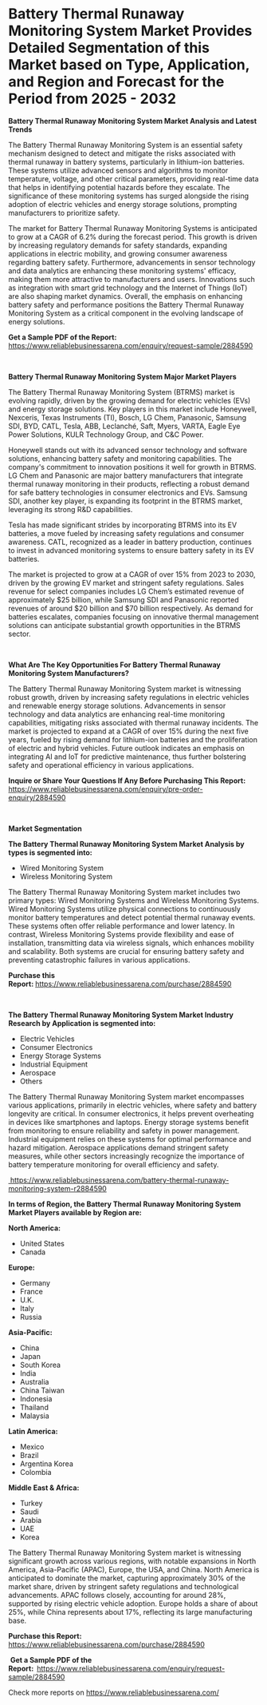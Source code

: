 <p><h1>Battery Thermal Runaway Monitoring System Market Provides Detailed Segmentation of this Market based on Type, Application, and Region and Forecast for the Period from 2025 - 2032</h1></p><p><strong>Battery Thermal Runaway Monitoring System Market Analysis and Latest Trends</strong></p>
<p><p>The Battery Thermal Runaway Monitoring System is an essential safety mechanism designed to detect and mitigate the risks associated with thermal runaway in battery systems, particularly in lithium-ion batteries. These systems utilize advanced sensors and algorithms to monitor temperature, voltage, and other critical parameters, providing real-time data that helps in identifying potential hazards before they escalate. The significance of these monitoring systems has surged alongside the rising adoption of electric vehicles and energy storage solutions, prompting manufacturers to prioritize safety.</p><p>The market for Battery Thermal Runaway Monitoring Systems is anticipated to grow at a CAGR of 6.2% during the forecast period. This growth is driven by increasing regulatory demands for safety standards, expanding applications in electric mobility, and growing consumer awareness regarding battery safety. Furthermore, advancements in sensor technology and data analytics are enhancing these monitoring systems' efficacy, making them more attractive to manufacturers and users. Innovations such as integration with smart grid technology and the Internet of Things (IoT) are also shaping market dynamics. Overall, the emphasis on enhancing battery safety and performance positions the Battery Thermal Runaway Monitoring System as a critical component in the evolving landscape of energy solutions.</p></p>
<p><strong>Get a Sample PDF of the Report:&nbsp;</strong> <a href="https://www.reliablebusinessarena.com/enquiry/request-sample/2884590?utm_campaign=2515&utm_medium=2&utm_source=Github&utm_content=ia&utm_term=13032025&utm_id=battery-thermal-runaway-monitoring-system">https://www.reliablebusinessarena.com/enquiry/request-sample/2884590</a></p>
<p>&nbsp;</p>
<p><strong>Battery Thermal Runaway Monitoring System Major Market Players</strong></p>
<p><p>The Battery Thermal Runaway Monitoring System (BTRMS) market is evolving rapidly, driven by the growing demand for electric vehicles (EVs) and energy storage solutions. Key players in this market include Honeywell, Nexceris, Texas Instruments (TI), Bosch, LG Chem, Panasonic, Samsung SDI, BYD, CATL, Tesla, ABB, Leclanché, Saft, Myers, VARTA, Eagle Eye Power Solutions, KULR Technology Group, and C&C Power.</p><p>Honeywell stands out with its advanced sensor technology and software solutions, enhancing battery safety and monitoring capabilities. The company's commitment to innovation positions it well for growth in BTRMS. LG Chem and Panasonic are major battery manufacturers that integrate thermal runaway monitoring in their products, reflecting a robust demand for safe battery technologies in consumer electronics and EVs. Samsung SDI, another key player, is expanding its footprint in the BTRMS market, leveraging its strong R&D capabilities.</p><p>Tesla has made significant strides by incorporating BTRMS into its EV batteries, a move fueled by increasing safety regulations and consumer awareness. CATL, recognized as a leader in battery production, continues to invest in advanced monitoring systems to ensure battery safety in its EV batteries.</p><p>The market is projected to grow at a CAGR of over 15% from 2023 to 2030, driven by the growing EV market and stringent safety regulations. Sales revenue for select companies includes LG Chem’s estimated revenue of approximately $25 billion, while Samsung SDI and Panasonic reported revenues of around $20 billion and $70 billion respectively. As demand for batteries escalates, companies focusing on innovative thermal management solutions can anticipate substantial growth opportunities in the BTRMS sector.</p></p>
<p>&nbsp;</p>
<p><strong>What Are The Key Opportunities For Battery Thermal Runaway Monitoring System Manufacturers?</strong></p>
<p><p>The Battery Thermal Runaway Monitoring System market is witnessing robust growth, driven by increasing safety regulations in electric vehicles and renewable energy storage solutions. Advancements in sensor technology and data analytics are enhancing real-time monitoring capabilities, mitigating risks associated with thermal runaway incidents. The market is projected to expand at a CAGR of over 15% during the next five years, fueled by rising demand for lithium-ion batteries and the proliferation of electric and hybrid vehicles. Future outlook indicates an emphasis on integrating AI and IoT for predictive maintenance, thus further bolstering safety and operational efficiency in various applications.</p></p>
<p><strong>Inquire or Share Your Questions If Any Before Purchasing This Report:</strong> <a href="https://www.reliablebusinessarena.com/enquiry/pre-order-enquiry/2884590?utm_campaign=2515&utm_medium=2&utm_source=Github&utm_content=ia&utm_term=13032025&utm_id=battery-thermal-runaway-monitoring-system">https://www.reliablebusinessarena.com/enquiry/pre-order-enquiry/2884590</a></p>
<p>&nbsp;</p>
<p><strong>Market Segmentation</strong></p>
<p><strong>The Battery Thermal Runaway Monitoring System Market Analysis by types is segmented into:</strong></p>
<p><ul><li>Wired Monitoring System</li><li>Wireless Monitoring System</li></ul></p>
<p><p>The Battery Thermal Runaway Monitoring System market includes two primary types: Wired Monitoring Systems and Wireless Monitoring Systems. Wired Monitoring Systems utilize physical connections to continuously monitor battery temperatures and detect potential thermal runaway events. These systems often offer reliable performance and lower latency. In contrast, Wireless Monitoring Systems provide flexibility and ease of installation, transmitting data via wireless signals, which enhances mobility and scalability. Both systems are crucial for ensuring battery safety and preventing catastrophic failures in various applications.</p></p>
<p><strong>Purchase this Report:&nbsp;</strong><a href="https://www.reliablebusinessarena.com/purchase/2884590?utm_campaign=2515&utm_medium=2&utm_source=Github&utm_content=ia&utm_term=13032025&utm_id=battery-thermal-runaway-monitoring-system">https://www.reliablebusinessarena.com/purchase/2884590</a></p>
<p>&nbsp;</p>
<p><strong>The Battery Thermal Runaway Monitoring System Market Industry Research by Application is segmented into:</strong></p>
<p><ul><li>Electric Vehicles</li><li>Consumer Electronics</li><li>Energy Storage Systems</li><li>Industrial Equipment</li><li>Aerospace</li><li>Others</li></ul></p>
<p><p>The Battery Thermal Runaway Monitoring System market encompasses various applications, primarily in electric vehicles, where safety and battery longevity are critical. In consumer electronics, it helps prevent overheating in devices like smartphones and laptops. Energy storage systems benefit from monitoring to ensure reliability and safety in power management. Industrial equipment relies on these systems for optimal performance and hazard mitigation. Aerospace applications demand stringent safety measures, while other sectors increasingly recognize the importance of battery temperature monitoring for overall efficiency and safety.</p></p>
<p><a href="https://www.reliablebusinessarena.com/battery-thermal-runaway-monitoring-system-r2884590?utm_campaign=2515&utm_medium=2&utm_source=Github&utm_content=ia&utm_term=13032025&utm_id=battery-thermal-runaway-monitoring-system">&nbsp;https://www.reliablebusinessarena.com/battery-thermal-runaway-monitoring-system-r2884590</a></p>
<p><strong>In terms of Region, the Battery Thermal Runaway Monitoring System Market Players available by Region are:</strong></p>
<p>
    <p> <strong> North America: </strong>
        <ul>
            <li>United States</li>
            <li>Canada</li>
        </ul>
        </p> 
    <p> <strong> Europe: </strong>
        <ul>
            <li>Germany</li>
            <li>France</li>
            <li>U.K.</li>
            <li>Italy</li>
            <li>Russia</li>
        </ul>
        </p> 
    <p> <strong> Asia-Pacific: </strong>
        <ul>
            <li>China</li>
            <li>Japan</li>
            <li>South Korea</li>
            <li>India</li>
            <li>Australia</li>
            <li>China Taiwan</li>
            <li>Indonesia</li>
            <li>Thailand</li>
            <li>Malaysia</li>
        </ul>
        </p> 
    <p> <strong> Latin America: </strong>
        <ul>
            <li>Mexico</li>
            <li>Brazil</li>
            <li>Argentina Korea</li>
            <li>Colombia</li>
        </ul>
        </p> 
    <p> <strong> Middle East & Africa: </strong>
        <ul>
            <li>Turkey</li>
            <li>Saudi</li>
            <li>Arabia</li>
            <li>UAE</li>
            <li>Korea</li>
        </ul>
    </p>
    </p>
<p><p>The Battery Thermal Runaway Monitoring System market is witnessing significant growth across various regions, with notable expansions in North America, Asia-Pacific (APAC), Europe, the USA, and China. North America is anticipated to dominate the market, capturing approximately 30% of the market share, driven by stringent safety regulations and technological advancements. APAC follows closely, accounting for around 28%, supported by rising electric vehicle adoption. Europe holds a share of about 25%, while China represents about 17%, reflecting its large manufacturing base.</p></p>
<p><strong>Purchase this Report: </strong><a href="https://www.reliablebusinessarena.com/purchase/2884590?utm_campaign=2515&utm_medium=2&utm_source=Github&utm_content=ia&utm_term=13032025&utm_id=battery-thermal-runaway-monitoring-system">https://www.reliablebusinessarena.com/purchase/2884590</a></p>
<p>&nbsp;<strong>Get a Sample PDF of the Report:&nbsp;&nbsp;</strong><a href="https://www.reliablebusinessarena.com/enquiry/request-sample/2884590?utm_campaign=2515&utm_medium=2&utm_source=Github&utm_content=ia&utm_term=13032025&utm_id=battery-thermal-runaway-monitoring-system">https://www.reliablebusinessarena.com/enquiry/request-sample/2884590</a></p>
<p><strong></strong></p>
<p>Check more reports on <a href="https://www.reliablebusinessarena.com/?utm_campaign=2515&utm_medium=2&utm_source=Github&utm_content=ia&utm_term=13032025&utm_id=battery-thermal-runaway-monitoring-system">https://www.reliablebusinessarena.com/</a></p>